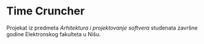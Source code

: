# Time Cruncher

Projekat iz predmeta *Arhitektura i projektovanje softvera* studenata završne godine Elektronskog fakulteta u Nišu.

